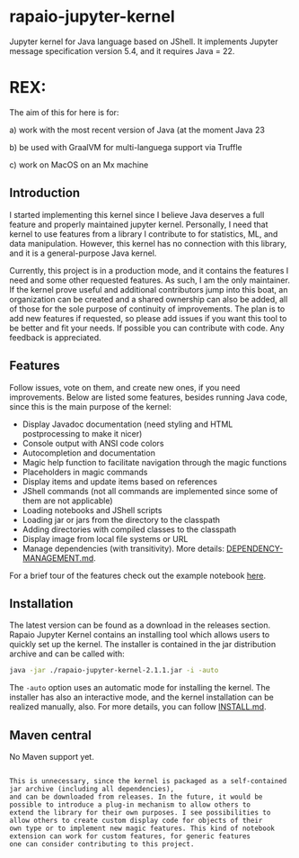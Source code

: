 # rapaio-jupyter-kernel

Jupyter kernel for Java language based on JShell. It implements Jupyter message specification version 5.4, and it requires Java = 22.

# REX: 

The aim of this for here is for:

  a) work with the most recent version of Java (at the moment Java 23
  
  b) be used with GraalVM for multi-languega support via Truffle

  c) work on MacOS on an Mx machine


## Introduction

I started implementing this kernel since I believe Java deserves a full feature and properly maintained jupyter kernel. 
Personally, I need that kernel to use features from a library I contribute to for statistics, ML, and data manipulation. 
However, this kernel has no connection with this library, and it is a general-purpose Java kernel.

Currently, this project is in a production mode, and it contains the features I need and some other requested features. As such, I am 
the only maintainer. If the kernel prove useful and additional contributors jump into this boat, an organization can be created and a 
shared ownership can also be added, all of those for the sole purpose of continuity of improvements. 
The plan is to add new features if requested, so please add issues if you want this tool to be better and fit your needs. 
If possible you can contribute with code. Any feedback is appreciated.

## Features

 Follow issues, vote on them, and create new ones, if you need improvements. 
Below are listed some features, besides running Java code, since this is the main purpose of the kernel:

* Display Javadoc documentation (need styling and HTML postprocessing to make it nicer)
* Console output with ANSI code colors
* Autocompletion and documentation
* Magic help function to facilitate navigation through the magic functions
* Placeholders in magic commands
* Display items and update items based on references
* JShell commands (not all commands are implemented since some of them are not applicable)
* Loading notebooks and JShell scripts
* Loading jar or jars from the directory to the classpath
* Adding directories with compiled classes to the classpath
* Display image from local file systems or URL
* Manage dependencies (with transitivity). More details: [DEPENDENCY-MANAGEMENT.md](DEPENDENCY-MANAGEMENT.md).

For a brief tour of the features check out the example notebook [here](example.ipynb).

## Installation

The latest version can be found as a download in the releases section. Rapaio Jupyter Kernel contains an 
installing tool which allows users to quickly set up the kernel. The installer is contained in the jar distribution archive 
and can be called with:

```sh
java -jar ./rapaio-jupyter-kernel-2.1.1.jar -i -auto
```

The `-auto` option uses an automatic mode for installing the kernel. The installer has also an interactive mode, and the kernel installation can be realized manually, also. 
For more details, you can follow [INSTALL.md](INSTALL.md).

## Maven central

No Maven support yet.
```

This is unnecessary, since the kernel is packaged as a self-contained jar archive (including all dependencies), 
and can be downloaded from releases. In the future, it would be possible to introduce a plug-in mechanism to allow others to 
extend the library for their own purposes. I see possibilities to allow others to create custom display code for objects of their 
own type or to implement new magic features. This kind of notebook extension can work for custom features, for generic features 
one can consider contributing to this project.
